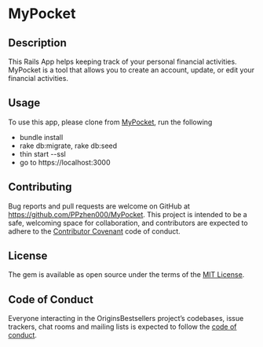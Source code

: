 # MyPocket

## Description

This Rails App helps keeping track of your personal financial activities. MyPocket is a tool that allows you to create an account, update, or edit your financial activities.

## Usage

To use this app, please clone from [MyPocket](https://github.com/PPzhen000/MyPocket), run the following
  - bundle install
  - rake db:migrate, rake db:seed
  - thin start --ssl
  - go to https://localhost:3000

## Contributing

Bug reports and pull requests are welcome on GitHub at https://github.com/PPzhen000/MyPocket. This project is intended to be a safe, welcoming space for collaboration, and contributors are expected to adhere to the [Contributor Covenant](http://contributor-covenant.org) code of conduct.

## License

The gem is available as open source under the terms of the [MIT License](https://opensource.org/licenses/MIT).

## Code of Conduct

Everyone interacting in the OriginsBestsellers project’s codebases, issue trackers, chat rooms and mailing lists is expected to follow the [code of conduct](https://github.com/PPzhen000/MyPocket/blob/master/CODE_OF_CONDUCT.md).
